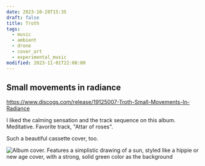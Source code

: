 ```yaml
---
date: 2023-10-28T15:35
draft: false
title: Troth
tags:
  - music
  - ambient
  - drone
  - cover_art
  - experimental_music
modified: 2023-11-01T22:08:00
---
```


## Small movements in radiance

https://www.discogs.com/release/19125007-Troth-Small-Movements-In-Radiance

I liked the calming sensation and the track sequence on this album. Meditative. Favorite track, "Attar of roses".

Such a beautiful cassette cover, too.

![Album cover. Features a simplistic drawing of a sun, styled like a hippie or new age cover, with a strong, solid green color as the background](../attachment/image/troth-1698503856431.jpeg)